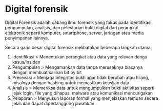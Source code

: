 # Digital forensik

Digital Forensik adalah cabang ilmu forensik yang fokus pada identifikasi, pengumpulan, analisis, dan pelestarian bukti digital dari perangkat elektronik seperti komputer, smartphone, server, jaringan atau media penyimpanan lainnya.

Secara garis besar digital forensik melibatakan beberapa langkah utama:

1. Identifikasi > Menentukan perangkat atau data yang relevan denga kasus/insiden
2. Pengumpulan  > Mengamankan data tanpa merusaknya biasanya dengan membuat salinan bit by bit
3. Presevasi > Menjaga integritas bukti agar tidak berubah atau hilang, misalnya dengan hashing untuk memastikan keaslian data
4. Analisis > Memeriksa data untuk mengumpulkan bukti aktivitas seperti jejak login, file yang dihapus, malware atau komunikasi mencurigakan
5. Pelaporan > Menyusun laporan formal yang menjelaskan temuan secara jelas dan dapat dipertanggung jawabkan  
